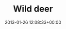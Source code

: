 ---
title:		"Wild deer"
type:		"photos"
mediatype:		"upload"
location:		"Phoenix Park, Ireland"
date:		"2013-01-26 12:08:33+00:00"
album:		"nature"
filename:		"phoenix-park-deer.md"
series:		"animals"
cl_public_id:		"nature/phoenix-park-deer"
cl_version:		1497005102
format:		"tiff"
bytes:		6595352
width:		2560
height:		1440
colours:
- "#C1BC81"
- "#B7BD7A"
- "#7B7267"
- "#6D6F62"
- "#C6B583"
- "#43413A"
- "#A9BB6E"
- "#C5B9A3"
- "#353F34"
- "#C3C29C"
- "#636D60"
- "#897955"
- "#392E27"
- "#939958"
- "#959057"
- "#839359"
- "#324433"
exposure_mode:		"Auto"
program:		"Aperture-priority AE"
aperture:		"4.5"
focal_length:		"200.0 mm"
iso:		"200"
shutter_speed:		"1/320"
metering:		"Multi-segment"
flash:		"Off, Did not fire"
white_balance:		"As Shot"
colour_temp:		"5300"
has_crop:		"false"
orientation:		"Horizontal (normal)"
camera_model:		"NIKON D7000"
lens_info:		"70-200mm f/2.8"
artist:		"Matt Finucane"
x_resolution:		"300"
y_resolution:		"300"
---